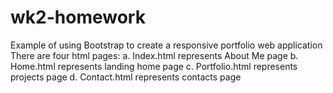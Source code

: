 # wk2-homework
Example of using Bootstrap to create a responsive portfolio web application
There are four html pages:
a. Index.html represents About Me page
b. Home.html represents landing home page
c. Portfolio.html represents projects page
d. Contact.html represents contacts page